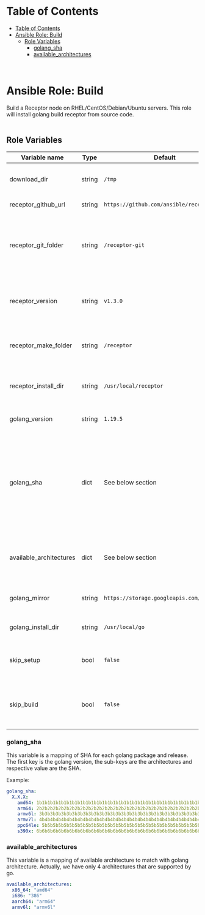 # Table of Contents

- [Table of Contents](#table-of-contents)
- [Ansible Role: Build](#ansible-role-build)
  - [Role Variables](#role-variables)
    - [golang\_sha](#golang_sha)
    - [available\_architectures](#available_architectures)

<br>

# Ansible Role: Build

Build a Receptor node on RHEL/CentOS/Debian/Ubuntu servers.
This role will install golang build receptor from source code.
<br>
<br>

## Role Variables

| Variable name  | Type | Default              | Description
|----------------|------|----------------------|-------------------------------------------|
| download_dir    | string |  `/tmp`  | Folder where packeges will be downloaded |
| receptor_github_url    | string |  `https://github.com/ansible/receptor.git`  | Url of receptor git |
| receptor_git_folder    | string |  `/receptor-git`  | Folder where receptor git will be downloaded (will be concatenate with download_dir) |
| receptor_version    | string |  `v1.3.0`  | Version of receptor to be downloaded. Correspond to git tag or branch |
| receptor_make_folder    | string |  `/receptor`  | Folder where make command put builded code (not touch it) |
| receptor_install_dir    | string |  `/usr/local/receptor`  | Folder where receptor builded package will be installed |
| golang_version    | string |  `1.19.5`  | Version of golang to be downloaded |
| golang_sha    | dict |  See below section  | A mapping of SHA for each golang package and release. If during isntallation architecture of OS not correspont to this mapping, playbook will fail |
| available_architectures | dict |  See below section  | A mapping of available architecture to match with golang architecture |
| golang_mirror | string |  `https://storage.googleapis.com/golang`  | Url og golang mirror where we download package |
| golang_install_dir | string |  `/usr/local/go`  | Folder where go will be installed |
| skip_setup | bool |  `false`  | If set to true, we skip setup that is responsible of install go |
| skip_build | bool |  `false`  | If set to true, we skip build that is responsible of install receptor |

### golang_sha

This variable is a mapping of SHA for each golang package and release.
The first key is the golang version, the sub-keys are the architectures and respective value are the SHA.

Example:

```yaml
golang_sha:
  X.X.X:
    amd64: 1b1b1b1b1b1b1b1b1b1b1b1b1b1b1b1b1b1b1b1b1b1b1b1b1b1b1b1b1b1b1b1b1
    arm64: 2b2b2b2b2b2b2b2b2b2b2b2b2b2b2b2b2b2b2b2b2b2b2b2b2b2b2b2b2b2b2b2b
    armv6l: 3b3b3b3b3b3b3b3b3b3b3b3b3b3b3b3b3b3b3b3b3b3b3b3b3b3b3b3b3b3b3b3b
    armv7l: 4b4b4b4b4b4b4b4b4b4b4b4b4b4b4b4b4b4b4b4b4b4b4b4b4b4b4b4b4b4b4b4b
    ppc64le: 5b5b5b5b5b5b5b5b5b5b5b5b5b5b5b5b5b5b5b5b5b5b5b5b5b5b5b5b5b5b5b5b
    s390x: 6b6b6b6b6b6b6b6b6b6b6b6b6b6b6b6b6b6b6b6b6b6b6b6b6b6b6b6b6b6b6b6b
```

### available_architectures

This variable is a mapping of available architecture to match with golang architecture.
Actually, we have only 4 architectures that are supported by go.

```yaml
available_architectures:
  x86_64: "amd64"
  i686: "386"
  aarch64: "arm64"
  armv6l: "armv6l"
```

